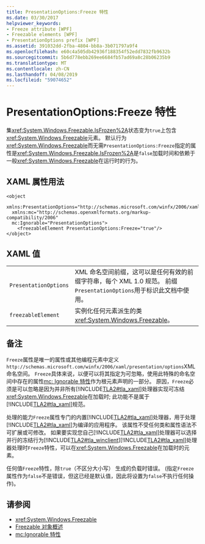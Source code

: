 ```yaml
---
title: PresentationOptions:Freeze 特性
ms.date: 03/30/2017
helpviewer_keywords:
- Freeze attribute [WPF]
- Freezable elements [WPF]
- PresentationOptions prefix [WPF]
ms.assetid: 391032dd-2fba-4804-bb8a-3b071797a9f4
ms.openlocfilehash: e60c4a505db42936f188354f52edd7832fb9632b
ms.sourcegitcommit: 5b6d778ebb269ee6684fb57ad69a8c28b06235b9
ms.translationtype: MT
ms.contentlocale: zh-CN
ms.lasthandoff: 04/08/2019
ms.locfileid: "59074652"
---
```

# <a name="presentationoptionsfreeze-attribute"></a>PresentationOptions:Freeze 特性
集<xref:System.Windows.Freezable.IsFrozen%2A>状态变为`true`上包含<xref:System.Windows.Freezable>元素。 默认行为<xref:System.Windows.Freezable>而无需`PresentationOptions:Freeze`指定的属性是<xref:System.Windows.Freezable.IsFrozen%2A>是`false`加载时间和依赖于一般<xref:System.Windows.Freezable>在运行时的行为。  
  
## <a name="xaml-attribute-usage"></a>XAML 属性用法  
  
```  
<object  
  xmlns:PresentationOptions="http://schemas.microsoft.com/winfx/2006/xaml/presentation/options"  
  xmlns:mc="http://schemas.openxmlformats.org/markup-compatibility/2006"  
  mc:Ignorable="PresentationOptions">  
    <freezableElement PresentationOptions:Freeze="true"/>  
</object>  
```  
  
## <a name="xaml-values"></a>XAML 值  
  
|||  
|-|-|  
|`PresentationOptions`|XML 命名空间前缀，这可以是任何有效的前缀字符串，每个 XML 1.0 规范。 前缀`PresentationOptions`用于标识此文档中使用。|  
|`freezableElement`|实例化任何元素派生的类<xref:System.Windows.Freezable>。|  
  
## <a name="remarks"></a>备注  
 `Freeze`属性是唯一的属性或其他编程元素中定义`http://schemas.microsoft.com/winfx/2006/xaml/presentation/options`XML 命名空间。 `Freeze`具体来说，以便可以将其指定为可忽略，使用此特殊的命名空间中存在的属性[mc: Ignorable 特性](mc-ignorable-attribute.md)作为根元素声明的一部分。 原因，`Freeze`必须是可以忽略是因为并非所有[!INCLUDE[TLA2#tla_xaml](../../../../includes/tla2sharptla-xaml-md.md)]处理器实现可冻结<xref:System.Windows.Freezable>在加载时; 此功能不是属于[!INCLUDE[TLA2#tla_xaml](../../../../includes/tla2sharptla-xaml-md.md)]规范。  
  
 处理的能力`Freeze`属性专门的内置[!INCLUDE[TLA2#tla_xaml](../../../../includes/tla2sharptla-xaml-md.md)]处理器，用于处理[!INCLUDE[TLA2#tla_xaml](../../../../includes/tla2sharptla-xaml-md.md)]为编译的应用程序。 该属性不受任何类和属性语法不可扩展或可修改。 如果要实现您自己[!INCLUDE[TLA2#tla_xaml](../../../../includes/tla2sharptla-xaml-md.md)]处理器可以选择并行的冻结行为[!INCLUDE[TLA2#tla_winclient](../../../../includes/tla2sharptla-winclient-md.md)][!INCLUDE[TLA2#tla_xaml](../../../../includes/tla2sharptla-xaml-md.md)]处理器处理时`Freeze`特性，可以在<xref:System.Windows.Freezable>在加载时的元素。  
  
 任何值`Freeze`特性，除`true`（不区分大小写） 生成的负载时错误。 (指定`Freeze`属性作为`false`不是错误，但这已经是默认值，因此将设置为`false`不执行任何操作)。  
  
## <a name="see-also"></a>请参阅

- <xref:System.Windows.Freezable>
- [Freezable 对象概述](freezable-objects-overview.md)
- [mc:Ignorable 特性](mc-ignorable-attribute.md)
